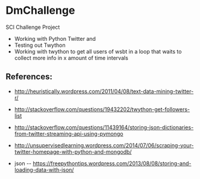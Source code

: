 DmChallenge
===========

SCI Challenge Project


* Working with Python Twitter and 
* Testing out Twython
* Working with twython to get all users of wsbt in a loop that waits to collect more info in x amount of time intervals

References:
-----------
* http://heuristically.wordpress.com/2011/04/08/text-data-mining-twitter-r/
* http://stackoverflow.com/questions/19432202/twython-get-followers-list
* http://stackoverflow.com/questions/11439164/storing-json-dictionaries-from-twitter-streaming-api-using-pymongo
* http://unsupervisedlearning.wordpress.com/2014/07/06/scraping-your-twitter-homepage-with-python-and-mongodb/

* json
-- https://freepythontips.wordpress.com/2013/08/08/storing-and-loading-data-with-json/

